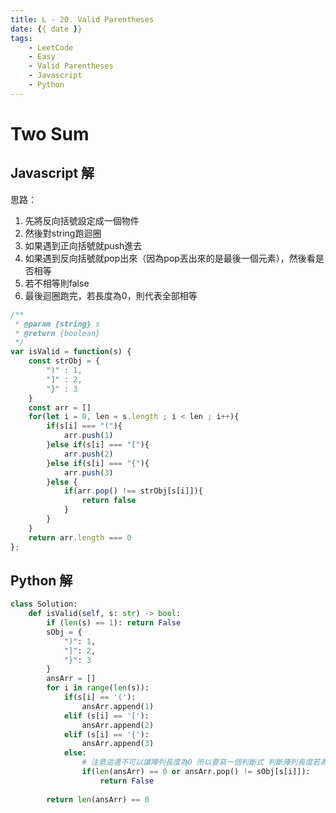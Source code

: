 ```yaml
---
title: L - 20. Valid Parentheses
date: {{ date }}
tags: 
    - LeetCode
    - Easy
    - Valid Parentheses
    - Javascript
    - Python
---
```

# Two Sum
## Javascript 解
思路：
1. 先將反向括號設定成一個物件
2. 然後對string跑迴圈
3. 如果遇到正向括號就push進去
4. 如果遇到反向括號就pop出來（因為pop丟出來的是最後一個元素），然後看是否相等
5. 若不相等則false
6. 最後迴圈跑完，若長度為0，則代表全部相等
```javascript
/**
 * @param {string} s
 * @return {boolean}
 */
var isValid = function(s) {
    const strObj = {
        ")" : 1,
        "]" : 2,
        "}" : 3
    }
    const arr = []
    for(let i = 0, len = s.length ; i < len ; i++){
        if(s[i] === "("){
            arr.push(1)
        }else if(s[i] === "["){
            arr.push(2)
        }else if(s[i] === "{"){
            arr.push(3)
        }else {
            if(arr.pop() !== strObj[s[i]]){
                return false
            }
        }
    }
    return arr.length === 0
};
```

## Python 解
```python
class Solution:
    def isValid(self, s: str) -> bool:
        if (len(s) == 1): return False
        sObj = {
            ")": 1,
            "]": 2,
            "}": 3
        }
        ansArr = []
        for i in range(len(s)):
            if(s[i] == '('):
                ansArr.append(1)
            elif (s[i] == '['):
                ansArr.append(2)
            elif (s[i] == '{'):
                ansArr.append(3)
            else:
                # 注意這邊不可以讓陣列長度為0 所以要寫一個判斷式 判斷陣列長度若為0則跳錯
                if(len(ansArr) == 0 or ansArr.pop() != sObj[s[i]]):
                    return False
        
        return len(ansArr) == 0
```